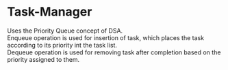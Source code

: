 # Task-Manager
Uses the Priority Queue concept of DSA.
<br>
Enqueue operation is used for insertion of task, which places the task according to its priority int the task list.
<br>
Dequeue operation is used for removing task after completion based on the priority assigned to them.